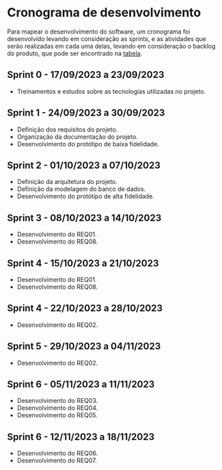# Cronograma de desenvolvimento
Para mapear o desenvolvimento do software, um cronograma foi desenvolvido levando em consideração as sprints, e as atividades que serão realizadas em cada uma delas, levando em consideração o backlog do produto, que pode ser encontrado na [tabela](requirements.md#product-backlog).

## Sprint 0 - 17/09/2023 a 23/09/2023

- Treinamentos e estudos sobre as tecnologias utilizadas no projeto.

## Sprint 1 - 24/09/2023 a 30/09/2023

- Definição dos requisitos do projeto.
- Organização da documentação do projeto.
- Desenvolvimento do protótipo de baixa fidelidade.

## Sprint 2 - 01/10/2023 a 07/10/2023

- Definição da arquitetura do projeto.
- Definição da modelagem do banco de dados.
- Desenvolvimento do protótipo de alta fidelidade.

## Sprint 3 - 08/10/2023 a 14/10/2023
- Desenvolvimento do REQ01.
- Desenvolvimento do REQ08.

## Sprint 4 - 15/10/2023 a 21/10/2023
- Desenvolvimento do REQ01.
- Desenvolvimento do REQ08.

## Sprint 4 - 22/10/2023 a 28/10/2023
- Desenvolvimento do REQ02.

## Sprint 5 - 29/10/2023 a 04/11/2023
- Desenvolvimento do REQ02.

## Sprint 6 - 05/11/2023 a 11/11/2023

- Desenvolvimento do REQ03.
- Desenvolvimento do REQ04.
- Desenvolvimento do REQ05.

## Sprint 6 - 12/11/2023 a 18/11/2023

- Desenvolvimento do REQ06.
- Desenvolvimento do REQ07.
